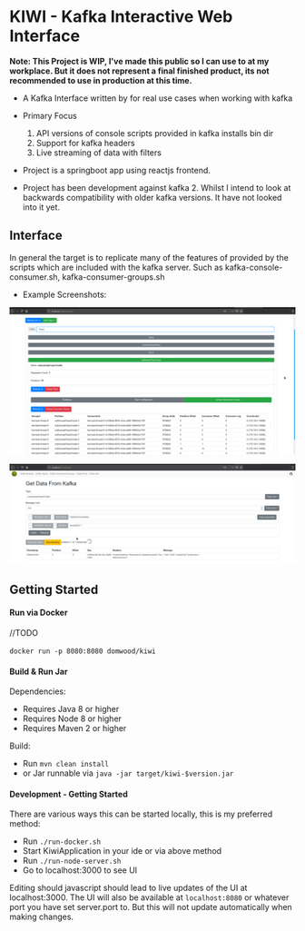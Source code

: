 # KIWI - Kafka Interactive Web Interface

**Note: This Project is WIP, I've made this public so I can use to at my workplace.
 But it does not represent a final finished product, its not recommended to use in production at this time.**

 - A Kafka Interface written by for real use cases when working with kafka
 - Primary Focus
    1) API versions of console scripts provided in kafka installs bin dir
    2) Support for kafka headers
    3) Live streaming of data with filters
  
 - Project is a springboot app using reactjs frontend.
 - Project has been development against kafka 2. Whilst I intend to look at backwards compatibility with older kafka versions. 
 It have not looked into it yet.
  
## Interface

In general the target is to replicate many of the features of provided by the scripts which are included with the kafka server. 
Such as kafka-console-consumer.sh, kafka-consumer-groups.sh

- Example Screenshots: 

![Example Screen showing Topic View](./img/TopicView.png "Topic View")


![Example Screen showing Consumer View](./img/ConsumerView.png "Consumer View")


## Getting Started

#### Run via Docker
//TODO

`docker run -p 8080:8080 domwood/kiwi`
 
#### Build & Run Jar

Dependencies: 
 - Requires Java 8 or higher 
 - Requires Node 8 or higher
 - Requires Maven 2 or higher
 
Build:
 - Run `mvn clean install`
 - or Jar runnable via `java -jar target/kiwi-$version.jar`
  
#### Development - Getting Started

There are various ways this can be started locally, this is my preferred method:

 - Run `./run-docker.sh`
 - Start KiwiApplication in your ide or via above method
 - Run `./run-node-server.sh`
 - Go to localhost:3000 to see UI
 
Editing should javascript should lead to live updates of the UI at localhost:3000.
The UI will also be available at `localhost:8080` or whatever port you have set server.port to.
But this will not update automatically when making changes.
  
